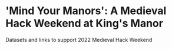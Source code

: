 # 'Mind Your Manors': A Medieval Hack Weekend at King's Manor

Datasets and links to support 2022 Medieval Hack Weekend
